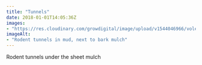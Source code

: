```yaml
---
title: "Tunnels"
date: 2018-01-01T14:05:36Z
images: 
- "https://res.cloudinary.com/growdigital/image/upload/v1544046966/vole-tunnels-38728988664.jpg"
imageAlt: 
- "Rodent tunnels in mud, next to bark mulch"
---
```


Rodent tunnels under the sheet mulch
